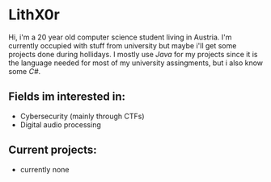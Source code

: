 # LithX0r

Hi, i'm a 20 year old computer science student living in Austria. I'm currently occupied with stuff from university but maybe i'll get some projects done during hollidays. I mostly use *Java* for my projects since it is the language needed for most of my university assingments, but i also know some *C#*.

## Fields im interested in: 
- Cybersecurity (mainly through CTFs)
- Digital audio processing 

## Current projects:
- currently none
